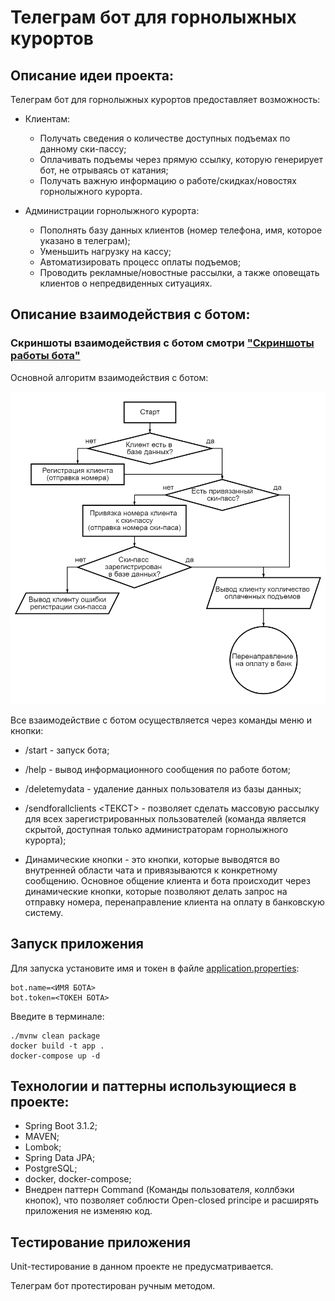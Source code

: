 # Телеграм бот для горнолыжных курортов

## Описание идеи проекта:

Телеграм бот для горнолыжных курортов предоставляет возможность:

- Клиентам:
    - Получать сведения о количестве доступных подъемах по данному ски-пассу;
    - Оплачивать подъемы через прямую ссылку, которую генерирует бот, не отрываясь от катания;
    - Получать важную информацию о работе/скидках/новостях горнолыжного курорта.

- Администрации горнолыжного курорта:
    - Пополнять базу данных клиентов (номер телефона, имя, которое указано в телеграм);
    - Уменьшить нагрузку на кассу;
    - Автоматизировать процесс оплаты подъемов;
    - Проводить рекламные/новостные рассылки, а также оповещать клиентов о непредвиденных ситуациях.

## Описание взаимодействия с ботом:

### Скриншоты взаимодействия с ботом смотри ["Скриншоты работы бота"](SCREENSHOTBOT.md)

Основной алгоритм взаимодействия с ботом:

<img src="pictureForReadme/basicActions.png" alt="drawing" width="600"/>

Все взаимодействие с ботом осуществляется через команды меню и кнопки:
- /start - запуск бота;
- /help - вывод информационного сообщения по работе ботом;
- /deletemydata - удаление данных пользователя из базы данных;
- /sendforallclients <ТЕКСТ> - позволяет сделать массовую рассылку для всех зарегистрированных пользователей
  (команда является скрытой, доступная только администраторам горнолыжного курорта);

- Динамические кнопки - это кнопки, которые выводятся во внутренней области чата и привязываются к конкретному
  сообщению.
  Основное общение клиента и бота происходит через динамические кнопки, которые позволяют делать запрос на отправку
  номера, перенаправление клиента на оплату в банковскую систему.

## Запуск приложения

Для запуска установите имя и токен в файле [application.properties](https://github.com/AlexanderTimin96/SkiPass_telegramBot/blob/225739f6d6cdbd901a11428e41a4d655263c065c/src/main/resources/application.properties):

````
bot.name=<ИМЯ БОТА>
bot.token=<ТОКЕН БОТА>
````

Введите в терминале:

```
./mvnw clean package
docker build -t app .
docker-compose up -d
```

## Технологии и паттерны использующиеся в проекте:

- Spring Boot 3.1.2;
- MAVEN;
- Lombok;
- Spring Data JPA;
- PostgreSQL;
- docker, docker-compose;
- Внедрен паттерн Command (Команды пользователя, коллбэки кнопок), что позволяет соблюсти Open-closed principe и расширять приложения не изменяю код.

  

## Тестирование приложения

Unit-тестирование в данном проекте не предусматривается.

Телеграм бот протестирован ручным методом.
